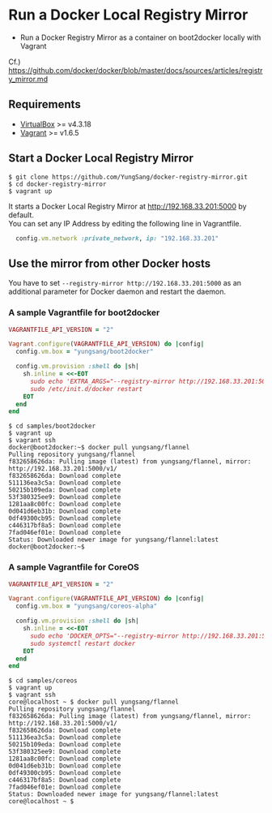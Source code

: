 # Run a Docker Local Registry Mirror

- Run a Docker Registry Mirror as a container on boot2docker locally with Vagrant

Cf.) https://github.com/docker/docker/blob/master/docs/sources/articles/registry_mirror.md

## Requirements

- [VirtualBox](https://www.virtualbox.org/) >= v4.3.18
- [Vagrant](https://www.vagrantup.com/) >= v1.6.5

## Start a Docker Local Registry Mirror

```
$ git clone https://github.com/YungSang/docker-registry-mirror.git
$ cd docker-registry-mirror
$ vagrant up
```

It starts a Docker Local Registry Mirror at http://192.168.33.201:5000 by default.  
You can set any IP Address by editing the following line in Vagrantfile.

```ruby
  config.vm.network :private_network, ip: "192.168.33.201"
```

## Use the mirror from other Docker hosts

You have to set `--registry-mirror http://192.168.33.201:5000` as an additional parameter for Docker daemon and restart the daemon.

### A sample Vagrantfile for boot2docker

```ruby
VAGRANTFILE_API_VERSION = "2"

Vagrant.configure(VAGRANTFILE_API_VERSION) do |config|
  config.vm.box = "yungsang/boot2docker"

  config.vm.provision :shell do |sh|
    sh.inline = <<-EOT
      sudo echo 'EXTRA_ARGS="--registry-mirror http://192.168.33.201:5000"' > /var/lib/boot2docker/profile
      sudo /etc/init.d/docker restart
    EOT
  end
end
```

```
$ cd samples/boot2docker
$ vagrant up
$ vagrant ssh
docker@boot2docker:~$ docker pull yungsang/flannel
Pulling repository yungsang/flannel
f832658626da: Pulling image (latest) from yungsang/flannel, mirror: http://192.168.33.201:5000/v1/
f832658626da: Download complete
511136ea3c5a: Download complete
50215b109eda: Download complete
53f380325ee9: Download complete
1281aa8c00fc: Download complete
0d041d6eb31b: Download complete
0df49300cb95: Download complete
c446317bf8a5: Download complete
7fad046ef01e: Download complete
Status: Downloaded newer image for yungsang/flannel:latest
docker@boot2docker:~$ 
```

### A sample Vagrantfile for CoreOS

```ruby
VAGRANTFILE_API_VERSION = "2"

Vagrant.configure(VAGRANTFILE_API_VERSION) do |config|
  config.vm.box = "yungsang/coreos-alpha"

  config.vm.provision :shell do |sh|
    sh.inline = <<-EOT
      sudo echo 'DOCKER_OPTS="--registry-mirror http://192.168.33.201:5000"' > /run/docker_opts.env
      sudo systemctl restart docker
    EOT
  end
end
```

```
$ cd samples/coreos
$ vagrant up
$ vagrant ssh
core@localhost ~ $ docker pull yungsang/flannel
Pulling repository yungsang/flannel
f832658626da: Pulling image (latest) from yungsang/flannel, mirror: http://192.168.33.201:5000/v1/
f832658626da: Download complete
511136ea3c5a: Download complete
50215b109eda: Download complete
53f380325ee9: Download complete
1281aa8c00fc: Download complete
0d041d6eb31b: Download complete
0df49300cb95: Download complete
c446317bf8a5: Download complete
7fad046ef01e: Download complete
Status: Downloaded newer image for yungsang/flannel:latest
core@localhost ~ $ 
```
